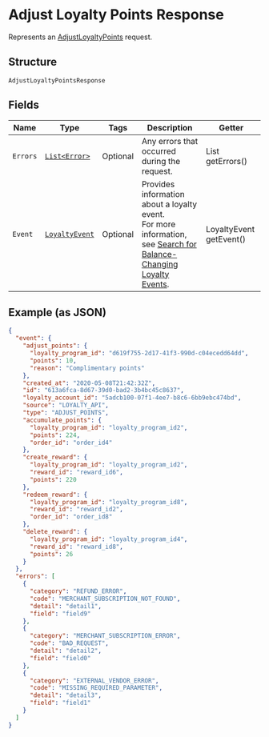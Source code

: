 
# Adjust Loyalty Points Response

Represents an [AdjustLoyaltyPoints](../../doc/api/loyalty.md#adjust-loyalty-points) request.

## Structure

`AdjustLoyaltyPointsResponse`

## Fields

| Name | Type | Tags | Description | Getter |
|  --- | --- | --- | --- | --- |
| `Errors` | [`List<Error>`](../../doc/models/error.md) | Optional | Any errors that occurred during the request. | List<Error> getErrors() |
| `Event` | [`LoyaltyEvent`](../../doc/models/loyalty-event.md) | Optional | Provides information about a loyalty event.<br>For more information, see [Search for Balance-Changing Loyalty Events](https://developer.squareup.com/docs/loyalty-api/loyalty-events). | LoyaltyEvent getEvent() |

## Example (as JSON)

```json
{
  "event": {
    "adjust_points": {
      "loyalty_program_id": "d619f755-2d17-41f3-990d-c04ecedd64dd",
      "points": 10,
      "reason": "Complimentary points"
    },
    "created_at": "2020-05-08T21:42:32Z",
    "id": "613a6fca-8d67-39d0-bad2-3b4bc45c8637",
    "loyalty_account_id": "5adcb100-07f1-4ee7-b8c6-6bb9ebc474bd",
    "source": "LOYALTY_API",
    "type": "ADJUST_POINTS",
    "accumulate_points": {
      "loyalty_program_id": "loyalty_program_id2",
      "points": 224,
      "order_id": "order_id4"
    },
    "create_reward": {
      "loyalty_program_id": "loyalty_program_id2",
      "reward_id": "reward_id6",
      "points": 220
    },
    "redeem_reward": {
      "loyalty_program_id": "loyalty_program_id8",
      "reward_id": "reward_id2",
      "order_id": "order_id8"
    },
    "delete_reward": {
      "loyalty_program_id": "loyalty_program_id4",
      "reward_id": "reward_id8",
      "points": 26
    }
  },
  "errors": [
    {
      "category": "REFUND_ERROR",
      "code": "MERCHANT_SUBSCRIPTION_NOT_FOUND",
      "detail": "detail1",
      "field": "field9"
    },
    {
      "category": "MERCHANT_SUBSCRIPTION_ERROR",
      "code": "BAD_REQUEST",
      "detail": "detail2",
      "field": "field0"
    },
    {
      "category": "EXTERNAL_VENDOR_ERROR",
      "code": "MISSING_REQUIRED_PARAMETER",
      "detail": "detail3",
      "field": "field1"
    }
  ]
}
```

